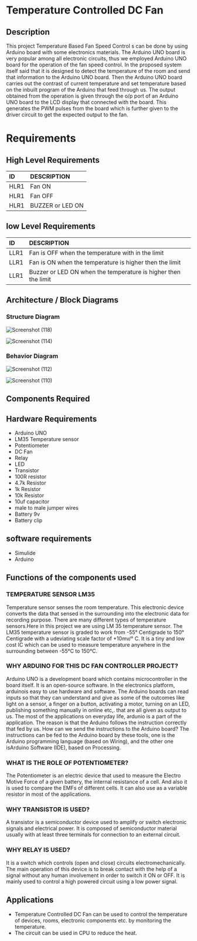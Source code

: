 # Temperature Controlled DC Fan
## Description 
This project Temperature Based Fan Speed Control s can be done by using Arduino board with some electronics materials. The Arduino UNO board is very popular among all electronic circuits, thus we employed Arduino UNO board for the operation of the fan speed control. In the proposed system itself said that it is designed to detect the temperature of the room and send that information to the Arduino UNO board. Then the Arduino UNO board carries out the contrast of current temperature and set temperature based on the inbuilt program of the Arduino that feed through us. The output obtained from the operation is given through the o/p port of an Arduino UNO board to the LCD display that connected with the board. This generates the PWM pulses from the board which is further given to the driver circuit to get the expected output to the fan. 

# Requirements 
## High Level Requirements
|ID  |DESCRIPTION        |
|:---|:------------------|
|HLR1|Fan ON             | 
|HLR1|Fan OFF            |
|HLR1|BUZZER or LED  ON  |

## low Level Requirements 
|ID  |DESCRIPTION                                            |
|:---|:------------------------------------------------------|
|LLR1|Fan is OFF when the temperature with in the limit      |
|LLR1|Fan is ON when the temperature is higher then the limit|
|LLR1|Buzzer or LED ON when the temperature is higher then the limit|

## Architecture / Block Diagrams 
### Structure Diagram 

![Screenshot (118)](https://user-images.githubusercontent.com/98865009/155737638-a534fa1d-e870-4313-9951-3ba12638c45e.png)



![Screenshot (114)](https://user-images.githubusercontent.com/98865009/155703826-b39094c9-c222-4778-accc-5769b3c528b6.png)

### Behavior Diagram 

![Screenshot (112)](https://user-images.githubusercontent.com/98865009/155706056-6b56cf4f-401e-4e4c-8a96-388e0980cc1c.png)



![Screenshot (110)](https://user-images.githubusercontent.com/98865009/155692430-6b594a41-1f56-4c49-a93a-4bb63ed3ce05.png)

## Components Required
## Hardware Requirements 
* Arduino UNO
* LM35 Temperature sensor 
* Potentiometer 
*  DC Fan
*  Relay
*  LED 
*  Transistor
*  100R resistor 
*  4.7k Resistor 
*  1k Resistor
*  10k Resistor 
*  10uf capacitor
*  male to male jumper wires
*  Battery 9v
*  Battery clip 

## software requirements
* Simulide
* Arduino

## Functions of the components used 
### TEMPERATURE SENSOR LM35
Temperature sensor senses the room temperature. This electronic device converts the data that sensed in the surrounding into the electronic data for recording purpose. There are many different types of temperature sensors.Here in this project we are using LM 35 temperature sensor. The LM35 temperature sensor is graded to work from -55° Centigrade to 150° Centigrade with a udeviating scale factor of +10mv/° C. It is a tiny and low cost IC which can be used to measure temperature anywhere in the surrounding between -55°C to 150°C.

### WHY ARDUINO FOR THIS DC FAN CONTROLLER PROJECT?
Arduino UNO is a development board which contains microcontroller in the board itself. It is an open-source software. In the electronics platform, arduinois easy to use hardware and software. The Arduino boards can read inputs so that they can understand and give as some of the outcomes like light on a sensor, a finger on a button, activating a motor, turning on an LED, publishing something manually in online etc,. that are all given as output to us. The most of the applications on everyday life, ardunio is a part of the application. The reason is that the Arduino follows the instruction correctly that fed by us. How can we send the instructions to the Arduino board? The instructions can be fed
to the Arduino board by these tools, one is the Arduino programming language (based on Wiring), and the other one isArduino Software (IDE), based on Processing.

### WHAT IS THE ROLE OF POTENTIOMETER?
The Potentiometer is an electric device that used to measure the Electro Motive Force of a given battery, the internal resistance of a cell. And also it is used to compare the EMFs of different cells. It can also use as a variable resistor in most of the applications.


### WHY TRANSISTOR IS USED?
A transistor is a semiconductor device used to amplify or switch electronic signals and electrical power. It is composed of semiconductor material usually with at least three terminals for connection to an external circuit.

### WHY RELAY IS USED?
It is a switch which controls (open and close) circuits electromechanically. The main operation of this device is to break contact with the help of a signal without any human involvement in order to switch it ON or OFF. It is mainly used to control a high powered circuit using a low power signal.


## Applications
* Temperature Controlled DC Fan can be used to control the temperature of devices, rooms, electronic components etc. by monitoring the temperature.
* The circuit can be used in CPU to reduce the heat.


